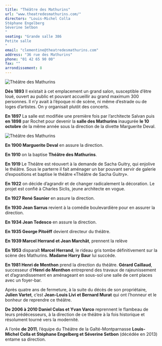 ```yaml
---
title: "Théâtre des Mathurins"
url: "www.theatredesmathurins.com/"
directors: "Louis-Michel Colla
Stéphane Engelberg
Séverine Setbon
"
seating: "Grande salle 386
Petite salle
"
email: "clementine@theatredesmathurins.com"
address: "36 rue des Mathurins"
phone: "01 42 65 90 00"
fax: ""
arrondissement: 8
---
```


![Théâtre des Mathurins](../images/8eme/theatre-des-mathurins/theatre-des-mathurins-1.jpg)

**Dés 1893** Il existait à cet emplacement un grand salon, susceptible d’être loué, ouvert au public et pouvant accueillir au grand maximum 300 personnes. Il n’y avait à l’époque ni de scène, ni même d’estrade ou de loges d’artistes. On y organisait plutôt des concerts.

**En 1897** La salle est modifiée une première fois  par l’architecte Salvan puis **en 1898** par Rochet pour devenir la **salle des Mathurins** inaugurée **le 10 octobre** de la même année sous la direction de la divette Marguerite Deval.

![Théâtre des Mathurins](../images/8eme/theatre-des-mathurins/theatre-des-mathurins-2.jpg)

**En 1900 Marguerite Deval** en assure la direction.

**En 1910** on la baptise **Théâtre des Mathurins**.

**En 1919** Le Théâtre est réouvert  à la demande de Sacha Guitry, qui enjolive le théâtre. Sous le parterre il fait aménager un bar pouvant servir de galerie d’expositions et baptise le théâtre «Théâtre de Sacha Guitry».

**En 1922** on décide d’agrandir et de changer radicalement la décoration. Le projet est confié à Charles Siclis, jeune architecte en vogue.

**En 1927 René Saunier** en assure la direction.

**En 1930 Jean Sarrus** revient à la comédie boulevardière pour en assurer la direction.

**En 1934 Jean Tedesco** en assure la direction.

**En 1935 George Pitoëff** devient directeur du théâtre.

**En 1939 Marcel Herrand et Jean Marchât**, prennent la relève

**En 1953** disparaît **Marcel Herrand**, le rideau gris tombe définitivement sur la scène des Mathurins.  **Madame Harry Baur** lui succède.

**En 1981 Henri de Menthon** prend la direction du théâtre.
**Gérard Caillaud**, successeur d’**Henri de Menthon** entreprend des travaux de rajeunissement et d’agrandissement en aménageant en sous-sol une salle de cent places avec un foyer-bar.

Après quatre ans de fermeture, à la suite du décès de son propriétaire, **Julien Vartet**, c’est **Jean-Louis Livi et Bernard Murat** qui ont l’honneur et le bonheur de reprendre ce théâtre.

**De 2006 à 2010 Daniel Colas et Yvan Varco** reprennent le flambeau de leurs prédécesseurs, à la direction de ce théâtre à la fois historique et résolument tourné vers la modernité.

A l’orée **de 2011**, l’équipe du Théâtre de la Gaîté-Montparnasse **Louis-Michel Colla et Stéphane Engelberg et Séverine Setbon** (décédée en 2013) entame sa direction.  
 


